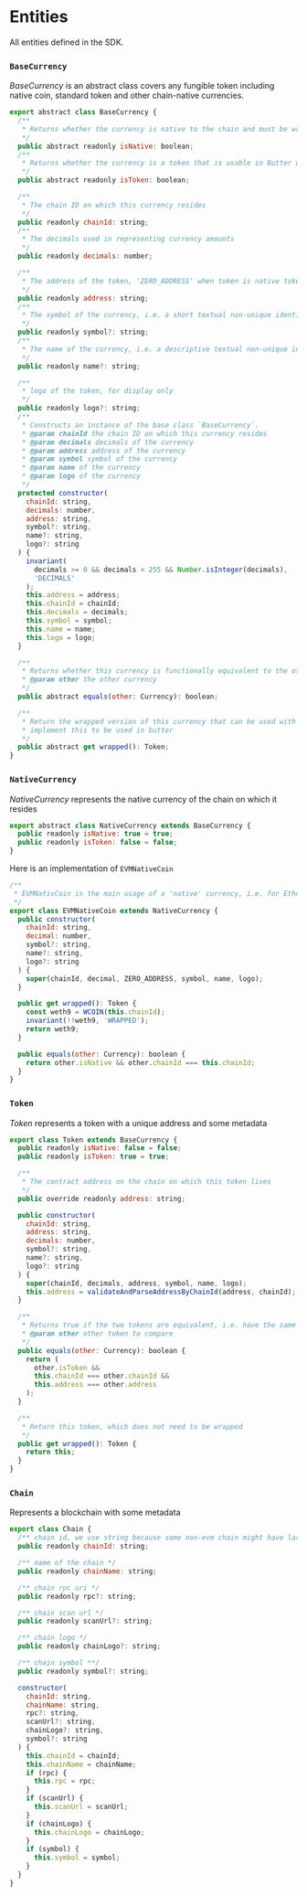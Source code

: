 # Entities

All entities defined in the SDK.

### `BaseCurrency`[​](https://docs.butternetwork.io/SDK/entities#basecurrency) <a href="#basecurrency" id="basecurrency"></a>

_BaseCurrency_ is an abstract class covers any fungible token including native coin, standard token and other chain-native currencies.

```javascript
export abstract class BaseCurrency {
  /**
   * Returns whether the currency is native to the chain and must be wrapped (e.g. EVMNativCoin)
   */
  public abstract readonly isNative: boolean;
  /**
   * Returns whether the currency is a token that is usable in Butter without wrapping
   */
  public abstract readonly isToken: boolean;

  /**
   * The chain ID on which this currency resides
   */
  public readonly chainId: string;
  /**
   * The decimals used in representing currency amounts
   */
  public readonly decimals: number;

  /**
   * The address of the token, 'ZERO_ADDRESS' when token is native token
   */
  public readonly address: string;
  /**
   * The symbol of the currency, i.e. a short textual non-unique identifier
   */
  public readonly symbol?: string;
  /**
   * The name of the currency, i.e. a descriptive textual non-unique identifier
   */
  public readonly name?: string;

  /**
   * logo of the token, for display only
   */
  public readonly logo?: string;
  /**
   * Constructs an instance of the base class `BaseCurrency`.
   * @param chainId the chain ID on which this currency resides
   * @param decimals decimals of the currency
   * @param address address of the currency
   * @param symbol symbol of the currency
   * @param name of the currency
   * @param logo of the currency
   */
  protected constructor(
    chainId: string,
    decimals: number,
    address: string,
    symbol?: string,
    name?: string,
    logo?: string
  ) {
    invariant(
      decimals >= 0 && decimals < 255 && Number.isInteger(decimals),
      'DECIMALS'
    );
    this.address = address;
    this.chainId = chainId;
    this.decimals = decimals;
    this.symbol = symbol;
    this.name = name;
    this.logo = logo;
  }

  /**
   * Returns whether this currency is functionally equivalent to the other currency
   * @param other the other currency
   */
  public abstract equals(other: Currency): boolean;

  /**
   * Return the wrapped version of this currency that can be used with the butter contracts. Currencies must
   * implement this to be used in butter
   */
  public abstract get wrapped(): Token;
}
```

### `NativeCurrency`[​](https://docs.butternetwork.io/SDK/entities#nativecurrency) <a href="#nativecurrency" id="nativecurrency"></a>

_NativeCurrency_ represents the native currency of the chain on which it resides

```javascript
export abstract class NativeCurrency extends BaseCurrency {
  public readonly isNative: true = true;
  public readonly isToken: false = false;
}
```

Here is an implementation of `EVMNativeCoin`

```javascript
/**
 * EVMNativCoin is the main usage of a 'native' currency, i.e. for Ethereum mainnet and all testnets
 */
export class EVMNativeCoin extends NativeCurrency {
  public constructor(
    chainId: string,
    decimal: number,
    symbol?: string,
    name?: string,
    logo?: string
  ) {
    super(chainId, decimal, ZERO_ADDRESS, symbol, name, logo);
  }

  public get wrapped(): Token {
    const weth9 = WCOIN(this.chainId);
    invariant(!!weth9, 'WRAPPED');
    return weth9;
  }

  public equals(other: Currency): boolean {
    return other.isNative && other.chainId === this.chainId;
  }
}
```

### `Token`[​](https://docs.butternetwork.io/SDK/entities#token) <a href="#token" id="token"></a>

_Token_ represents a token with a unique address and some metadata

```javascript
export class Token extends BaseCurrency {
  public readonly isNative: false = false;
  public readonly isToken: true = true;

  /**
   * The contract address on the chain on which this token lives
   */
  public override readonly address: string;

  public constructor(
    chainId: string,
    address: string,
    decimals: number,
    symbol?: string,
    name?: string,
    logo?: string
  ) {
    super(chainId, decimals, address, symbol, name, logo);
    this.address = validateAndParseAddressByChainId(address, chainId);
  }

  /**
   * Returns true if the two tokens are equivalent, i.e. have the same chainId and address.
   * @param other other token to compare
   */
  public equals(other: Currency): boolean {
    return (
      other.isToken &&
      this.chainId === other.chainId &&
      this.address === other.address
    );
  }

  /**
   * Return this token, which does not need to be wrapped
   */
  public get wrapped(): Token {
    return this;
  }
}
```

### `Chain`[​](https://docs.butternetwork.io/SDK/entities#chain) <a href="#chain" id="chain"></a>

Represents a blockchain with some metadata

```javascript
export class Chain {
  /** chain id, we use string because some non-evm chain might have larger chainId that we defiend*/
  public readonly chainId: string;

  /** name of the chain */
  public readonly chainName: string;

  /** chain rpc uri */
  public readonly rpc?: string;

  /** chain scan url */
  public readonly scanUrl?: string;

  /** chain logo */
  public readonly chainLogo?: string;

  /** chain symbol **/
  public readonly symbol?: string;

  constructor(
    chainId: string,
    chainName: string,
    rpc?: string,
    scanUrl?: string,
    chainLogo?: string,
    symbol?: string
  ) {
    this.chainId = chainId;
    this.chainName = chainName;
    if (rpc) {
      this.rpc = rpc;
    }
    if (scanUrl) {
      this.scanUrl = scanUrl;
    }
    if (chainLogo) {
      this.chainLogo = chainLogo;
    }
    if (symbol) {
      this.symbol = symbol;
    }
  }
}
```
